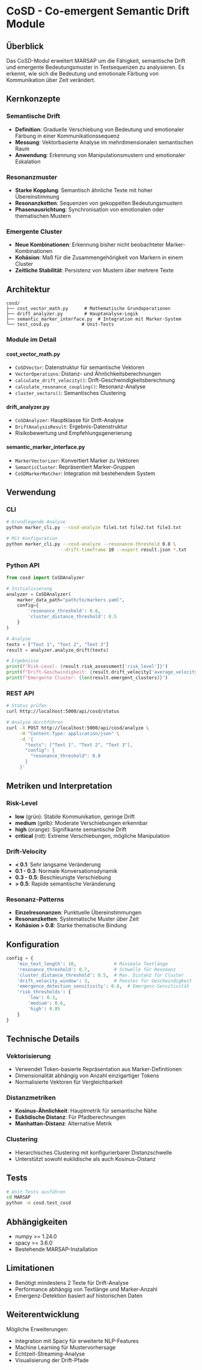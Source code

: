 # CoSD - Co-emergent Semantic Drift Module

## Überblick

Das CoSD-Modul erweitert MARSAP um die Fähigkeit, semantische Drift und emergente Bedeutungsmuster in Textsequenzen zu analysieren. Es erkennt, wie sich die Bedeutung und emotionale Färbung von Kommunikation über Zeit verändert.

## Kernkonzepte

### Semantische Drift
- **Definition**: Graduelle Verschiebung von Bedeutung und emotionaler Färbung in einer Kommunikationssequenz
- **Messung**: Vektorbasierte Analyse im mehrdimensionalen semantischen Raum
- **Anwendung**: Erkennung von Manipulationsmustern und emotionaler Eskalation

### Resonanzmuster
- **Starke Kopplung**: Semantisch ähnliche Texte mit hoher Übereinstimmung
- **Resonanzketten**: Sequenzen von gekoppelten Bedeutungsmustern
- **Phasenausrichtung**: Synchronisation von emotionalen oder thematischen Mustern

### Emergente Cluster
- **Neue Kombinationen**: Erkennung bisher nicht beobachteter Marker-Kombinationen
- **Kohäsion**: Maß für die Zusammengehörigkeit von Markern in einem Cluster
- **Zeitliche Stabilität**: Persistenz von Mustern über mehrere Texte

## Architektur

```
cosd/
├── cost_vector_math.py      # Mathematische Grundoperationen
├── drift_analyzer.py        # Hauptanalyse-Logik
├── semantic_marker_interface.py  # Integration mit Marker-System
└── test_cosd.py            # Unit-Tests
```

### Module im Detail

#### cost_vector_math.py
- `CoSDVector`: Datenstruktur für semantische Vektoren
- `VectorOperations`: Distanz- und Ähnlichkeitsberechnungen
- `calculate_drift_velocity()`: Drift-Geschwindigkeitsberechnung
- `calculate_resonance_coupling()`: Resonanz-Analyse
- `cluster_vectors()`: Semantisches Clustering

#### drift_analyzer.py
- `CoSDAnalyzer`: Hauptklasse für Drift-Analyse
- `DriftAnalysisResult`: Ergebnis-Datenstruktur
- Risikobewertung und Empfehlungsgenerierung

#### semantic_marker_interface.py
- `MarkerVectorizer`: Konvertiert Marker zu Vektoren
- `SemanticCluster`: Repräsentiert Marker-Gruppen
- `CoSDMarkerMatcher`: Integration mit bestehendem System

## Verwendung

### CLI
```bash
# Grundlegende Analyse
python marker_cli.py --cosd-analyze file1.txt file2.txt file3.txt

# Mit Konfiguration
python marker_cli.py --cosd-analyze --resonance-threshold 0.8 \
                    --drift-timeframe 10 --export result.json *.txt
```

### Python API
```python
from cosd import CoSDAnalyzer

# Initialisierung
analyzer = CoSDAnalyzer(
    marker_data_path="path/to/markers.yaml",
    config={
        'resonance_threshold': 0.8,
        'cluster_distance_threshold': 0.5
    }
)

# Analyse
texts = ["Text 1", "Text 2", "Text 3"]
result = analyzer.analyze_drift(texts)

# Ergebnisse
print(f"Risk-Level: {result.risk_assessment['risk_level']}")
print(f"Drift-Geschwindigkeit: {result.drift_velocity['average_velocity']}")
print(f"Emergente Cluster: {len(result.emergent_clusters)}")
```

### REST API
```bash
# Status prüfen
curl http://localhost:5000/api/cosd/status

# Analyse durchführen
curl -X POST http://localhost:5000/api/cosd/analyze \
     -H "Content-Type: application/json" \
     -d '{
       "texts": ["Text 1", "Text 2", "Text 3"],
       "config": {
         "resonance_threshold": 0.8
       }
     }'
```

## Metriken und Interpretation

### Risk-Level
- **low** (grün): Stabile Kommunikation, geringe Drift
- **medium** (gelb): Moderate Verschiebungen erkennbar
- **high** (orange): Signifikante semantische Drift
- **critical** (rot): Extreme Verschiebungen, mögliche Manipulation

### Drift-Velocity
- **< 0.1**: Sehr langsame Veränderung
- **0.1 - 0.3**: Normale Konversationsdynamik
- **0.3 - 0.5**: Beschleunigte Verschiebung
- **> 0.5**: Rapide semantische Veränderung

### Resonanz-Patterns
- **Einzelresonanzen**: Punktuelle Übereinstimmungen
- **Resonanzketten**: Systematische Muster über Zeit
- **Kohäsion > 0.8**: Starke thematische Bindung

## Konfiguration

```python
config = {
    'min_text_length': 10,              # Minimale Textlänge
    'resonance_threshold': 0.7,         # Schwelle für Resonanz
    'cluster_distance_threshold': 0.5,  # Max. Distanz für Cluster
    'drift_velocity_window': 3,         # Fenster für Geschwindigkeit
    'emergence_detection_sensitivity': 0.8,  # Emergenz-Sensitivität
    'risk_thresholds': {
        'low': 0.3,
        'medium': 0.6,
        'high': 0.85
    }
}
```

## Technische Details

### Vektorisierung
- Verwendet Token-basierte Repräsentation aus Marker-Definitionen
- Dimensionalität abhängig von Anzahl einzigartiger Tokens
- Normalisierte Vektoren für Vergleichbarkeit

### Distanzmetriken
- **Kosinus-Ähnlichkeit**: Hauptmetrik für semantische Nähe
- **Euklidische Distanz**: Für Pfadberechnungen
- **Manhattan-Distanz**: Alternative Metrik

### Clustering
- Hierarchisches Clustering mit konfigurierbarer Distanzschwelle
- Unterstützt sowohl euklidische als auch Kosinus-Distanz

## Tests

```bash
# Unit-Tests ausführen
cd MARSAP
python -m cosd.test_cosd
```

## Abhängigkeiten

- numpy >= 1.24.0
- spacy >= 3.6.0
- Bestehende MARSAP-Installation

## Limitationen

- Benötigt mindestens 2 Texte für Drift-Analyse
- Performance abhängig von Textlänge und Marker-Anzahl
- Emergenz-Detektion basiert auf historischen Daten

## Weiterentwicklung

Mögliche Erweiterungen:
- Integration mit Spacy für erweiterte NLP-Features
- Machine Learning für Mustervorhersage
- Echtzeit-Streaming-Analyse
- Visualisierung der Drift-Pfade 